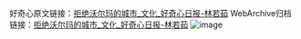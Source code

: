 好奇心原文链接：[拒绝沃尔玛的城市_文化_好奇心日报-林若茹](https://www.qdaily.com/articles/945.html)
WebArchive归档链接：[拒绝沃尔玛的城市_文化_好奇心日报-林若茹](http://web.archive.org/web/20170704033432/http://www.qdaily.com/articles/945.html)
![image](http://ww3.sinaimg.cn/large/007d5XDply1g3v44oiskqj30u030z7wh)